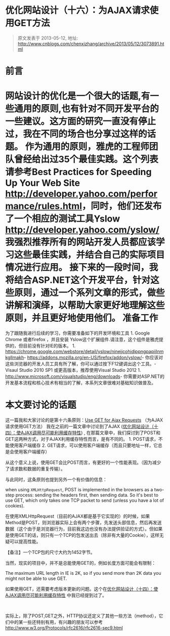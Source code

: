 # 优化网站设计（十六）：为AJAX请求使用GET方法 
> 原文发表于 2013-05-12, 地址: http://www.cnblogs.com/chenxizhang/archive/2013/05/12/3073891.html 


前言
==

 网站设计的优化是一个很大的话题,有一些通用的原则,也有针对不同开发平台的一些建议。这方面的研究一直没有停止过，我在不同的场合也分享过这样的话题。 作为通用的原则，雅虎的工程师团队曾经给出过35个最佳实践。这个列表请参考**Best Practices for Speeding Up Your Web Site** <http://developer.yahoo.com/performance/rules.html>，同时，他们还发布了一个相应的测试工具Yslow <http://developer.yahoo.com/yslow/> 我强烈推荐所有的网站开发人员都应该学习这些最佳实践，并结合自己的实际项目情况进行应用。 接下来的一段时间，我将结合ASP.NET这个开发平台，针对这些原则，通过一个系列文章的形式，做些讲解和演绎，以帮助大家更好地理解这些原则，并且更好地使用他们。 准备工作
====

 为了跟随我进行后续的学习，你需要准备如下的开发环境和工具 1. Google Chrome 或者firefox ，并且安装 Yslow这个扩展组件.请注意，这个组件是雅虎提供的，但目前没有针对IE的版本。
	1. <https://chrome.google.com/webstore/detail/yslow/ninejjcohidippngpapiilnmkgllmakh>- <https://addons.mozilla.org/en-US/firefox/addon/yslow/>- 你应该对这些浏览器的开发人员工具有所了解，你可以通过按下F12键调出这个工具。- Visaul Studio 2010 SP1 或更高版本，推荐使用Visual Studio 2012
	1. <http://www.microsoft.com/visualstudio/eng/downloads>- 你需要对ASP.NET的开发基本流程和核心技术有相当的了解，本系列文章很难对基础知识做普及。

 本文要讨论的话题
========

 这一篇我和大家讨论的是第十六条原则：[Use GET for Ajax Requests](http://developer.yahoo.com/performance/rules.html#ajax_get) （为AJAX请求使用GET方法） 我在之前的一篇文章中讨论到了AJAX ([优化网站设计（十四）：使AJAX调用尽可能利用缓存特性](http://www.cnblogs.com/chenxizhang/archive/2013/05/12/3073690.html)) , 在那篇文章中，我们探讨到了POST和GET这两种方式，对于AJAX利用缓存特性而言，是有不同的。 1. POST请求，不能使用客户端缓存
2. GET请求，可以使用客户端缓存（而且只要地址一样，它总是会使用客户端缓存）

 从这个意义上说，使用GET会比POST而言，有更好的一个性能表现。（因为减少了请求数和数据的重复传输）。

 与此同时，这条原则也提到另外一个有价值的信息：

 when using `XMLHttpRequest`, POST is implemented in the browsers as a two-step process: sending the headers first, then sending data. So it's best to use GET, which only takes one TCP packet to send (unless you have a lot of cookies).

 在使用XMLHttpRequest（目前的AJAX都是基于它实现的）的时候，如果Method是POST，则浏览器实际上会有两个步骤，先发送头部信息，然后再发送数据（这个由于是浏览器行为，目前我这边也没有办法提供验证的方式）。但如果是使用GET的话，则只有一个TCP的包发送出去（除非有大量的Cookie），这样无疑可以提高性能。

 【备注】一个TCP包的尺寸大约为1452字节。  


 当然，现实的项目中，并不是总能使用GET的，例如长度方面可能会有限制：

 The maximum URL length in IE is 2K, so if you send more than 2K data you might not be able to use GET.

 如果使用GET，还需要考虑版本更新的问题。这个在[优化网站设计（十四）：使AJAX调用尽可能利用缓存特性](http://www.cnblogs.com/chenxizhang/archive/2013/05/12/3073690.html) 中我已经提到过了。

  

 实际上，除了POST,GET之外，HTTP协议还定义了其他一些方法（method），它们中的某一些还特别有用，有兴趣的朋友可以参考 <http://www.w3.org/Protocols/rfc2616/rfc2616-sec9.html>













